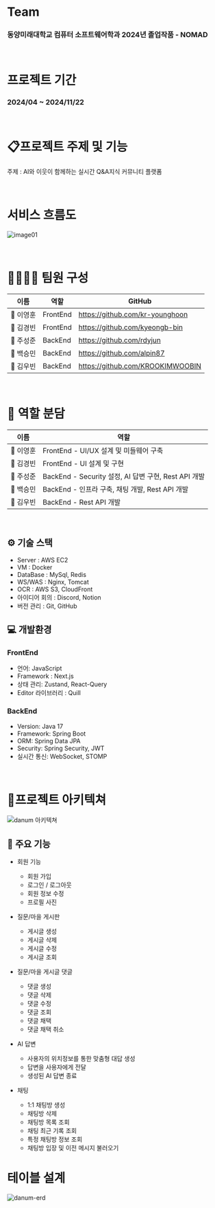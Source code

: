 # Team
<h3>동양미래대학교 컴퓨터 소프트웨어학과 2024년 졸업작품 - NOMAD</h3>

<br>

# 프로젝트 기간
<h3>2024/04 ~ 2024/11/22</h3>

<br>

# 📋프로젝트 주제 및 기능
주제 : AI와 이웃이 함께하는 실시간 Q&A지식 커뮤니티 플랫폼

<br>

# 서비스 흐름도
![image01](https://github.com/user-attachments/assets/c4a05ccf-ce99-4907-a512-8738a61ac543)

<br>

# 👨‍👨‍👧‍👦 팀원 구성

| 이름 | 역할 | GitHub |
| --- | --- | --- |
| 👦 이영훈 | FrontEnd | https://github.com/kr-younghoon |
| 👦 김경빈 | FrontEnd | https://github.com/kyeongb-bin |
| 👦 주성준 | BackEnd | https://github.com/rdyjun |
| 👦 백승민 | BackEnd | https://github.com/alpin87 |
| 👦 김우빈 | BackEnd | https://github.com/KROOKIMWOOBIN |

<br>

# 🧩 역할 분담
| 이름 | 역할
| --- | --- |
| 👦 이영훈 | FrontEnd - UI/UX 설계 및 미들웨어 구축 |
| 👦 김경빈 | FrontEnd - UI 설계 및 구현 |
| 👦 주성준 | BackEnd - Security 설정, AI 답변 구현, Rest API 개발 |
| 👦 백승민 | BackEnd - 인프라 구축, 채팅 개발, Rest API 개발 |
| 👦 김우빈 | BackEnd - Rest API 개발 |

<br>

## ⚙️ 기술 스택
-  Server : AWS EC2
-  VM : Docker
-  DataBase : MySql, Redis
-  WS/WAS : Nginx, Tomcat
-  OCR : AWS S3, CloudFront
-  아이디어 회의 : Discord, Notion
-  버전 관리 : Git, GitHub


## 💻 개발환경
<h3> FrontEnd </h3>

-  언어: JavaScript
-  Framework : Next.js
-  상태 관리: Zustand, React-Query
-  Editor 라이브러리 : Quill

<h3> BackEnd </h3>

-  Version: Java 17
-  Framework: Spring Boot
-  ORM: Spring Data JPA
-  Security: Spring Security, JWT
-  실시간 통신: WebSocket, STOMP

<br>

# 🔧프로젝트 아키텍쳐
![danum 아키텍쳐](https://github.com/user-attachments/assets/62665c36-df87-45b2-b516-af820a33e40d)

## 📌 주요 기능
-  회원 기능
   -  회원 가입
   -  로그인 / 로그아웃
   -  회원 정보 수정
   -  프로필 사진

-  질문/마을 게시판
   -  게시글 생성
   -  게시글 삭제
   -  게시글 수정
   -  게시글 조회
 
-  질문/마을 게시글 댓글
   -  댓글 생성
   -  댓글 삭제
   -  댓글 수정
   -  댓글 조회
   -  댓글 채택
   -  댓글 채택 취소
 
-  AI 답변 
   -  사용자의 위치정보를 통한 맞춤형 대답 생성
   -  답변을 사용자에게 전달
   -  생성된 AI 답변 종료

-  채팅
   -  1:1 채팅방 생성
   -  채팅방 삭제
   -  채팅방 목록 조회
   -  채팅 최근 기록 조회
   -  특정 채팅방 정보 조회
   -  채팅방 입장 및 이전 메시지 불러오기


# 테이블 설계

![danum-erd](https://github.com/user-attachments/assets/57da7a21-9e55-4279-8a56-e1d88a595c4d)

